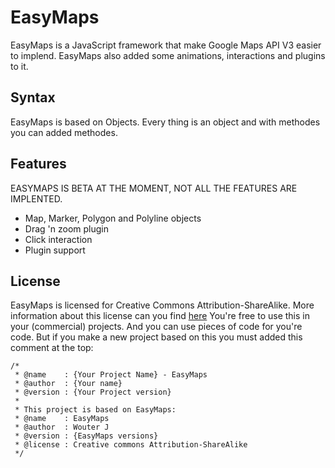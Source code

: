 # EasyMaps
EasyMaps is a JavaScript framework that make Google Maps API V3 easier to implend. EasyMaps also added some animations, interactions and plugins to it.

## Syntax
EasyMaps is based on Objects. Every thing is an object and with methodes you can added methodes.

## Features
EASYMAPS IS BETA AT THE MOMENT, NOT ALL THE FEATURES ARE IMPLENTED.
- Map, Marker, Polygon and Polyline objects
- Drag 'n zoom plugin
- Click interaction
- Plugin support

## License
EasyMaps is licensed for Creative Commons Attribution-ShareAlike. More information about this license can you find [here](http://creativecommons.org/licenses/by-sa/3.0/ "creative commons")
You're free to use this in your (commercial) projects. And you can use pieces of code for you're code. But if you make a new project based on this you must added this comment at the top:

	/*
	 * @name	: {Your Project Name} - EasyMaps
	 * @author	: {Your name}
	 * @version	: {Your Project version}
	 * 
	 * This project is based on EasyMaps:
	 * @name	: EasyMaps
	 * @author	: Wouter J
	 * @version	: {EasyMaps versions}
	 * @license	: Creative commons Attribution-ShareAlike
	 */
